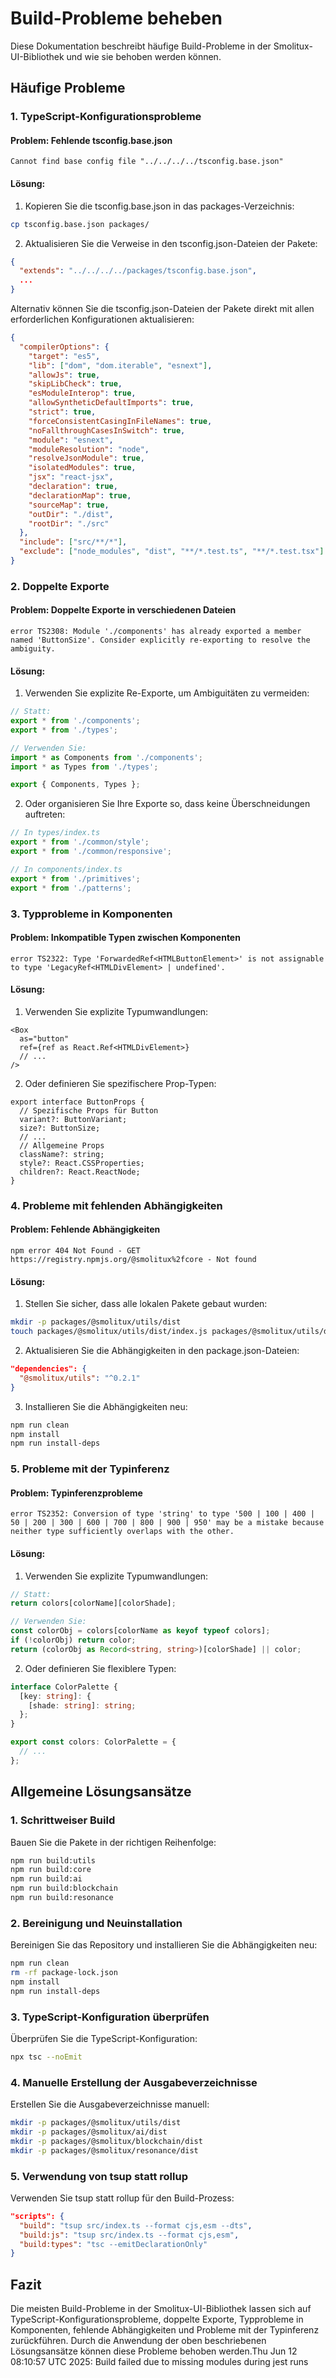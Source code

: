 # Build-Probleme beheben

Diese Dokumentation beschreibt häufige Build-Probleme in der Smolitux-UI-Bibliothek und wie sie behoben werden können.

## Häufige Probleme

### 1. TypeScript-Konfigurationsprobleme

#### Problem: Fehlende tsconfig.base.json

```
Cannot find base config file "../../../../tsconfig.base.json"
```

#### Lösung:

1. Kopieren Sie die tsconfig.base.json in das packages-Verzeichnis:

```bash
cp tsconfig.base.json packages/
```

2. Aktualisieren Sie die Verweise in den tsconfig.json-Dateien der Pakete:

```json
{
  "extends": "../../../../packages/tsconfig.base.json",
  ...
}
```

Alternativ können Sie die tsconfig.json-Dateien der Pakete direkt mit allen erforderlichen Konfigurationen aktualisieren:

```json
{
  "compilerOptions": {
    "target": "es5",
    "lib": ["dom", "dom.iterable", "esnext"],
    "allowJs": true,
    "skipLibCheck": true,
    "esModuleInterop": true,
    "allowSyntheticDefaultImports": true,
    "strict": true,
    "forceConsistentCasingInFileNames": true,
    "noFallthroughCasesInSwitch": true,
    "module": "esnext",
    "moduleResolution": "node",
    "resolveJsonModule": true,
    "isolatedModules": true,
    "jsx": "react-jsx",
    "declaration": true,
    "declarationMap": true,
    "sourceMap": true,
    "outDir": "./dist",
    "rootDir": "./src"
  },
  "include": ["src/**/*"],
  "exclude": ["node_modules", "dist", "**/*.test.ts", "**/*.test.tsx"]
}
```

### 2. Doppelte Exporte

#### Problem: Doppelte Exporte in verschiedenen Dateien

```
error TS2308: Module './components' has already exported a member named 'ButtonSize'. Consider explicitly re-exporting to resolve the ambiguity.
```

#### Lösung:

1. Verwenden Sie explizite Re-Exporte, um Ambiguitäten zu vermeiden:

```typescript
// Statt:
export * from './components';
export * from './types';

// Verwenden Sie:
import * as Components from './components';
import * as Types from './types';

export { Components, Types };
```

2. Oder organisieren Sie Ihre Exporte so, dass keine Überschneidungen auftreten:

```typescript
// In types/index.ts
export * from './common/style';
export * from './common/responsive';

// In components/index.ts
export * from './primitives';
export * from './patterns';
```

### 3. Typprobleme in Komponenten

#### Problem: Inkompatible Typen zwischen Komponenten

```
error TS2322: Type 'ForwardedRef<HTMLButtonElement>' is not assignable to type 'LegacyRef<HTMLDivElement> | undefined'.
```

#### Lösung:

1. Verwenden Sie explizite Typumwandlungen:

```tsx
<Box
  as="button"
  ref={ref as React.Ref<HTMLDivElement>}
  // ...
/>
```

2. Oder definieren Sie spezifischere Prop-Typen:

```tsx
export interface ButtonProps {
  // Spezifische Props für Button
  variant?: ButtonVariant;
  size?: ButtonSize;
  // ...
  // Allgemeine Props
  className?: string;
  style?: React.CSSProperties;
  children?: React.ReactNode;
}
```

### 4. Probleme mit fehlenden Abhängigkeiten

#### Problem: Fehlende Abhängigkeiten

```
npm error 404 Not Found - GET https://registry.npmjs.org/@smolitux%2fcore - Not found
```

#### Lösung:

1. Stellen Sie sicher, dass alle lokalen Pakete gebaut wurden:

```bash
mkdir -p packages/@smolitux/utils/dist
touch packages/@smolitux/utils/dist/index.js packages/@smolitux/utils/dist/index.mjs packages/@smolitux/utils/dist/index.d.ts
```

2. Aktualisieren Sie die Abhängigkeiten in den package.json-Dateien:

```json
"dependencies": {
  "@smolitux/utils": "^0.2.1"
}
```

3. Installieren Sie die Abhängigkeiten neu:

```bash
npm run clean
npm install
npm run install-deps
```

### 5. Probleme mit der Typinferenz

#### Problem: Typinferenzprobleme

```
error TS2352: Conversion of type 'string' to type '500 | 100 | 400 | 50 | 200 | 300 | 600 | 700 | 800 | 900 | 950' may be a mistake because neither type sufficiently overlaps with the other.
```

#### Lösung:

1. Verwenden Sie explizite Typumwandlungen:

```typescript
// Statt:
return colors[colorName][colorShade];

// Verwenden Sie:
const colorObj = colors[colorName as keyof typeof colors];
if (!colorObj) return color;
return (colorObj as Record<string, string>)[colorShade] || color;
```

2. Oder definieren Sie flexiblere Typen:

```typescript
interface ColorPalette {
  [key: string]: {
    [shade: string]: string;
  };
}

export const colors: ColorPalette = {
  // ...
};
```

## Allgemeine Lösungsansätze

### 1. Schrittweiser Build

Bauen Sie die Pakete in der richtigen Reihenfolge:

```bash
npm run build:utils
npm run build:core
npm run build:ai
npm run build:blockchain
npm run build:resonance
```

### 2. Bereinigung und Neuinstallation

Bereinigen Sie das Repository und installieren Sie die Abhängigkeiten neu:

```bash
npm run clean
rm -rf package-lock.json
npm install
npm run install-deps
```

### 3. TypeScript-Konfiguration überprüfen

Überprüfen Sie die TypeScript-Konfiguration:

```bash
npx tsc --noEmit
```

### 4. Manuelle Erstellung der Ausgabeverzeichnisse

Erstellen Sie die Ausgabeverzeichnisse manuell:

```bash
mkdir -p packages/@smolitux/utils/dist
mkdir -p packages/@smolitux/ai/dist
mkdir -p packages/@smolitux/blockchain/dist
mkdir -p packages/@smolitux/resonance/dist
```

### 5. Verwendung von tsup statt rollup

Verwenden Sie tsup statt rollup für den Build-Prozess:

```json
"scripts": {
  "build": "tsup src/index.ts --format cjs,esm --dts",
  "build:js": "tsup src/index.ts --format cjs,esm",
  "build:types": "tsc --emitDeclarationOnly"
}
```

## Fazit

Die meisten Build-Probleme in der Smolitux-UI-Bibliothek lassen sich auf TypeScript-Konfigurationsprobleme, doppelte Exporte, Typprobleme in Komponenten, fehlende Abhängigkeiten und Probleme mit der Typinferenz zurückführen. Durch die Anwendung der oben beschriebenen Lösungsansätze können diese Probleme behoben werden.Thu Jun 12 08:10:57 UTC 2025: Build failed due to missing modules during jest runs
